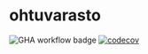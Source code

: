 # ohtuvarasto

![GHA workflow badge](https://github.com/Yahimoh/ohtuvarasto/workflows/CI/badge.svg)
[![codecov](https://codecov.io/gh/Yahimoh/ohtuvarasto/graph/badge.svg?token=EHMFXMCQ9L)](https://codecov.io/gh/Yahimoh/ohtuvarasto)
